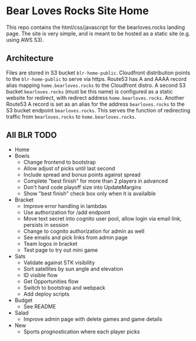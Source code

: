 # Bear Loves Rocks Site Home
This repo contains the html/css/javascript for the bearloves.rocks landing page. The site is very simple, and is meant to be hosted as a static site (e.g. using AWS S3). 

## Architecture
Files are stored in S3 bucket `blr-home-public`. Cloudfront distribution points to the `blr-home-public` to serve via https. Route53 has A and AAAA record alias mapping `home.bearloves.rocks` to the Cloudfront distro. A second S3 bucket `bearloves.rocks` (must be this name) is configured as a static website for redirect, with redirect address `home.bearloves.rocks`. Another Route53 A record is set as an alias for the address `bearloves.rocks` to the S3 bucket endpoint `bearloves.rocks`. This serves the function of redirecting traffic from `bearloves.rocks` to `home.bearloves.rocks`.

## All BLR TODO
- Home
- Bowls
    - Change frontend to bootstrap
    - Allow adjust of picks until last second
    - Include spread and bonus points against spread
    - Complete "best finish" for more than 2 players in advanced
    - Don't hard code playoff size into UpdateMargins
    - Show "best finish" check box only when it is availalble
- Bracket
    - Improve error handling in lambdas
    - Use authorization for /add endpoint
    - Move text secret into cognito user pool, allow login via email link, persists in session
    - Change to cognito authorization for admin as well
    - See emails and pick links from admin page
    - Team logos in bracket
    - Test page to try out mini game
- Sats
    - Validate against STK visibility
    - Sort satellites by sun angle and elevation
    - ID visible flow
    - Get Opportunities flow
    - Switch to bootstrap and webpack
    - Add deploy scripts
- Budget
    - See README
- Salad
    - Improve admin page with delete games and game details
- New
    - Sports prognostication where each player picks
